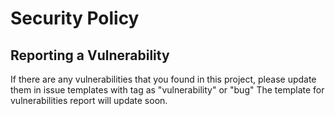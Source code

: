 # Security Policy

## Reporting a Vulnerability

If there are any vulnerabilities that you found in this project, please update them in issue templates with tag as "vulnerability" or "bug"
The template for vulnerabilities report will update soon.

